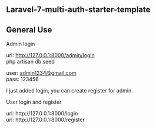 ## Laravel-7-multi-auth-starter-template
## General Use 
<p>Admin login </p>

url: http://127.0.0.1:8000/admin/login <br>
php artisan db:seed

user: admin1234@gmail.com <br>
pass: 123456

I just added login, you can create register for admin.

<p>User login and register </p>
url: http://127.0.0.1:8000/login <br>
url: http://127.0.0.1:8000/register
